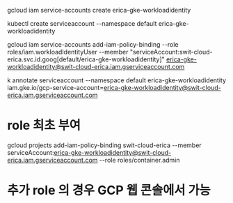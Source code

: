 gcloud iam service-accounts create erica-gke-workloadidentity

kubectl create serviceaccount --namespace default erica-gke-workloadidentity

gcloud iam service-accounts add-iam-policy-binding --role roles/iam.workloadIdentityUser --member "serviceAccount:swit-cloud-erica.svc.id.goog[default/erica-gke-workloadidentity]" erica-gke-workloadidentity@swit-cloud-erica.iam.gserviceaccount.com

k annotate serviceaccount --namespace default erica-gke-workloadidentity iam.gke.io/gcp-service-account=erica-gke-workloadidentity@swit-cloud-erica.iam.gserviceaccount.com

# role 최초 부여

gcloud projects add-iam-policy-binding swit-cloud-erica --member serviceAccount:erica-gke-workloadidentity@swit-cloud-erica.iam.gserviceaccount.com --role roles/container.admin

# 추가 role 의 경우 GCP 웹 콘솔에서 가능